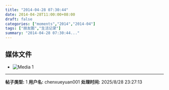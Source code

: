 ```yaml
---
title: "2014-04-28 07:30:44"
date: 2014-04-28T11:00:00+08:00
draft: false
categories: ["moments","2014","2014-04"]
tags: ["朋友圈","生活记录"]
summary: "2014-04-28 07:30:44..."
---
```


## 媒体文件

- ![Media 1](/Moments/photos/2014-04-28/201404280730440.jpg)

---

**帖子类型:** 1
**用户名:** chenxueyuan001
**处理时间:** 2025/8/28 23:27:13
